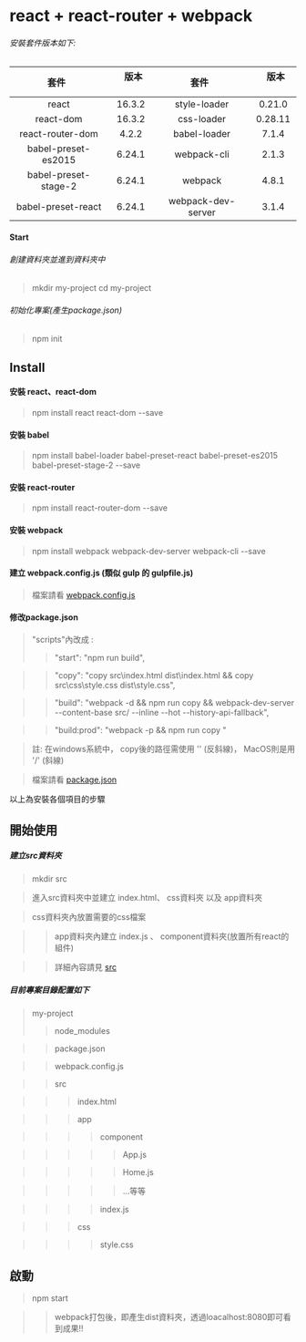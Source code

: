 # react + react-router + webpack

###### 安裝套件版本如下:
|    套件    |     版本    |    套件    |     版本    |
| :--------: | :--------: | :--------: | :--------: |
|react|16.3.2|style-loader|0.21.0|
|react-dom|16.3.2|css-loader|0.28.11|
|react-router-dom|4.2.2|babel-loader|    7.1.4   |
|babel-preset-es2015|6.24.1|webpack-cli|2.1.3|
|babel-preset-stage-2|6.24.1|webpack|4.8.1|
|babel-preset-react|6.24.1|webpack-dev-server|3.1.4|

#### Start
###### 創建資料夾並進到資料夾中
> mkdir my-project
> cd my-project

###### 初始化專案(產生package.json)
> npm init

## Install
#### 安裝 react、react-dom
> npm install react react-dom --save

#### 安裝 babel
> npm install babel-loader babel-preset-react babel-preset-es2015 babel-preset-stage-2 --save

#### 安裝 react-router
> npm install react-router-dom --save

#### 安裝 webpack
> npm install webpack webpack-dev-server webpack-cli --save

#### 建立 webpack.config.js (類似 gulp 的 gulpfile.js)
> 檔案請看 [webpack.config.js](https://github.com/piedasing/hotelroom-react-/blob/master/webpack.config.js)

#### 修改package.json
> "scripts"內改成 :
>> "start": "npm run build",

>> "copy": "copy src\\index.html dist\\index.html && copy src\\css\\style.css dist\\style.css",

>> "build": "webpack -d && npm run copy && webpack-dev-server --content-base src/ --inline --hot --history-api-fallback",

>> "build:prod": "webpack -p && npm run copy "

> 註: 在windows系統中， copy後的路徑需使用 '\' (反斜線)， MacOS則是用 '/' (斜線)

> 檔案請看 [package.json](https://github.com/piedasing/hotelroom-react-/blob/master/package.json)

以上為安裝各個項目的步驟

## 開始使用

##### 建立src資料夾
> mkdir src

> 進入src資料夾中並建立 index.html、 css資料夾 以及 app資料夾

> css資料夾內放置需要的css檔案

>> app資料夾內建立 index.js 、 component資料夾(放置所有react的組件)

>> 詳細內容請見 [src](https://github.com/piedasing/hotelroom-react-/tree/master/src)

##### 目前專案目錄配置如下
> my-project
>> node_modules

>> package.json

>> webpack.config.js

>> src

>>> index.html

>>> app

>>>> component

>>>>> App.js

>>>>> Home.js

>>>>> ...等等

>>>> index.js

>>> css

>>>> style.css

## 啟動
> npm start

>> webpack打包後，即產生dist資料夾，透過loacalhost:8080即可看到成果!!

